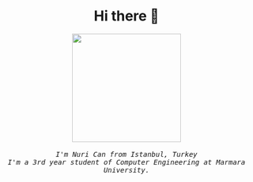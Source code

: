 <h1 align="center">Hi there 👋</h1>

<div align="center">
    <img src="https://media3.giphy.com/media/jdPMeyv9rn0hZHh8n9/giphy.gif?cid=ecf05e47fdyl7c2ts29a8rr3ygvpj1y2cfqzvwvoawm0p9na&ep=v1_gifs_related&rid=giphy.gif&ct=s" width="220px"/>
    <br />
    <br />
    <samp> <i> I'm Nuri Can from Istanbul, Turkey </i> </samp> <br />
    <samp> <i> I'm a 3rd year student of Computer Engineering at Marmara University. </i> </samp>
    <br />
    <samp>
        <br />
        </b>
        <br />
    </samp>
    <br />

</div>
<div>
